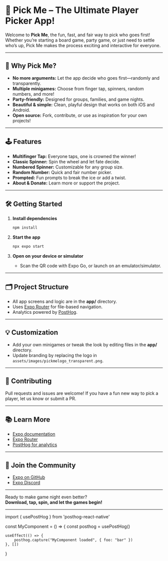 # 🎲 Pick Me – The Ultimate Player Picker App!

Welcome to **Pick Me**, the fun, fast, and fair way to pick who goes first! Whether you’re starting a board game, party game, or just need to settle who’s up, Pick Me makes the process exciting and interactive for everyone.

---

## 🚀 Why Pick Me?

- **No more arguments:** Let the app decide who goes first—randomly and transparently.
- **Multiple minigames:** Choose from finger tap, spinners, random numbers, and more!
- **Party-friendly:** Designed for groups, families, and game nights.
- **Beautiful & simple:** Clean, playful design that works on both iOS and Android.
- **Open source:** Fork, contribute, or use as inspiration for your own projects!

---

## 🕹️ Features

- **Multifinger Tap:** Everyone taps, one is crowned the winner!
- **Classic Spinner:** Spin the wheel and let fate decide.
- **Numbered Spinner:** Customizable for any group size.
- **Random Number:** Quick and fair number picker.
- **Prompted:** Fun prompts to break the ice or add a twist.
- **About & Donate:** Learn more or support the project.

---

## 🛠️ Getting Started

1. **Install dependencies**

   ```bash
   npm install
   ```

2. **Start the app**

   ```bash
   npx expo start
   ```

3. **Open on your device or simulator**
   - Scan the QR code with Expo Go, or launch on an emulator/simulator.

---

## 🗂️ Project Structure

- All app screens and logic are in the **app/** directory.
- Uses [Expo Router](https://docs.expo.dev/router/introduction) for file-based navigation.
- Analytics powered by [PostHog](https://posthog.com/).

---

## 💡 Customization

- Add your own minigames or tweak the look by editing files in the **app/** directory.
- Update branding by replacing the logo in `assets/images/pickmelogo_transparent.png`.

---

## 🤝 Contributing

Pull requests and issues are welcome! If you have a fun new way to pick a player, let us know or submit a PR.

---

## 📚 Learn More

- [Expo documentation](https://docs.expo.dev/)
- [Expo Router](https://docs.expo.dev/router/introduction/)
- [PostHog for analytics](https://posthog.com/)

---

## 💬 Join the Community

- [Expo on GitHub](https://github.com/expo/expo)
- [Expo Discord](https://chat.expo.dev)

---

Ready to make game night even better?  
**Download, tap, spin, and let the games begin!**

---

import { usePostHog } from 'posthog-react-native'

const MyComponent = () => {
    const posthog = usePostHog()

    useEffect(() => {
        posthog.capture("MyComponent loaded", { foo: "bar" })
    }, [])
}